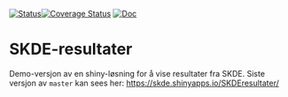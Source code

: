 [![Status](https://travis-ci.org/SKDE-Felles/SKDEresultater.svg?branch=master)](https://travis-ci.org/SKDE-Felles/SKDEresultater/builds)[![Coverage Status](https://img.shields.io/codecov/c/github/SKDE-Felles/SKDEresultater/master.svg)](https://codecov.io/github/SKDE-Felles/SKDEresultater?branch=master)
[![Doc](https://img.shields.io/badge/Doc--grey.svg)](https://skde-felles.github.io/SKDEresultater/)

# SKDE-resultater

Demo-versjon av en shiny-løsning for å vise resultater fra SKDE. Siste versjon av `master` kan sees her: https://skde.shinyapps.io/SKDEresultater/
